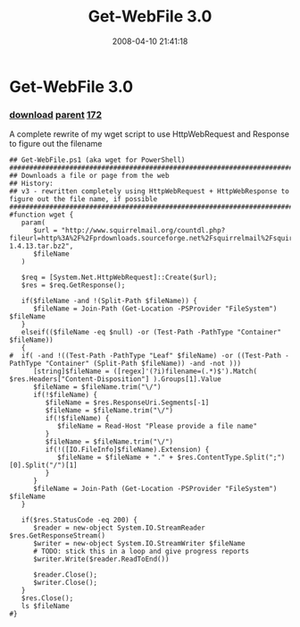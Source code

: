 ﻿---
pid:            169
parent:         121
children:       172
poster:         Joel Bennett
title:          Get-WebFile 3.0
date:           2008-04-10 21:41:18
description:    A complete rewrite of my wget script to use HttpWebRequest and Response to figure out the filename
format:         posh
---

# Get-WebFile 3.0

### [download](169.ps1) [parent](121.md) [172](172.md)

A complete rewrite of my wget script to use HttpWebRequest and Response to figure out the filename

```posh
## Get-WebFile.ps1 (aka wget for PowerShell)
##############################################################################################################
## Downloads a file or page from the web
## History:
## v3 - rewritten completely using HttpWebRequest + HttpWebResponse to figure out the file name, if possible
##############################################################################################################
#function wget {
   param( 
      $url = "http://www.squirrelmail.org/countdl.php?fileurl=http%3A%2F%2Fprdownloads.sourceforge.net%2Fsquirrelmail%2Fsquirrelmail-1.4.13.tar.bz2",
      $fileName
   )
   
   $req = [System.Net.HttpWebRequest]::Create($url);
   $res = $req.GetResponse();

   if($fileName -and !(Split-Path $fileName)) {
      $fileName = Join-Path (Get-Location -PSProvider "FileSystem") $fileName
   } 
   elseif(($fileName -eq $null) -or (Test-Path -PathType "Container" $fileName))
   {
#  if( -and !((Test-Path -PathType "Leaf" $fileName) -or ((Test-Path -PathType "Container" (Split-Path $fileName)) -and -not )))
      [string]$fileName = ([regex]'(?i)filename=(.*)$').Match( $res.Headers["Content-Disposition"] ).Groups[1].Value
      $fileName = $fileName.trim("\/")
      if(!$fileName) {
         $fileName = $res.ResponseUri.Segments[-1]
         $fileName = $fileName.trim("\/")
         if(!$fileName) { 
            $fileName = Read-Host "Please provide a file name"
         }
         $fileName = $fileName.trim("\/")
         if(!([IO.FileInfo]$fileName).Extension) {
            $fileName = $fileName + "." + $res.ContentType.Split(";")[0].Split("/")[1]
         }
      }
      $fileName = Join-Path (Get-Location -PSProvider "FileSystem") $fileName
   }

   if($res.StatusCode -eq 200) {
      $reader = new-object System.IO.StreamReader $res.GetResponseStream()
      $writer = new-object System.IO.StreamWriter $fileName
      # TODO: stick this in a loop and give progress reports
      $writer.Write($reader.ReadToEnd())
      
      $reader.Close();
      $writer.Close();
   }
   $res.Close(); 
   ls $fileName
#}
```
